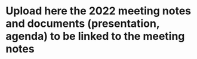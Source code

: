 # Upload here the 2022 meeting notes and documents (presentation, agenda) to be linked to the meeting notes
